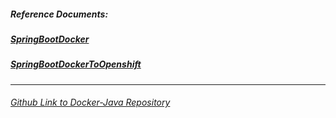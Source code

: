 ##### Reference Documents:
##### [SpringBootDocker](https://github.com/rahulvaish/ReferenceDocuments/blob/master/UnderstandingDocker/SpringBootDocker.docx)

##### [SpringBootDockerToOpenshift](https://github.com/rahulvaish/ReferenceDocuments/blob/master/UnderstandingDocker/SpringBootDockerToOpenShift.docx)

<hr>

###### [Github Link to Docker-Java Repository](https://github.com/rahulvaish/Docker-Java)



